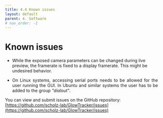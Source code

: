 ```yaml
---
title: 4.4 Known issues
layout: default
parent: 4. Software
# nav_order: -1
---
```


# Known issues

-  While the exposed camera parameters can be changed during live preview, the framerate is fixed to a display framerate. This might be undesired behavior.

- <p align="justify"> On Linux systems, accessing serial ports needs to be allowed for the user running the GUI. In Ubuntu and similar systems the user has to be added to the group <i>"dialout"</i>.</p>

You can view and submit issues on the GitHub repository: [https://github.com/scholz-lab/GlowTracker/issues](https://github.com/scholz-lab/GlowTracker/issues)
